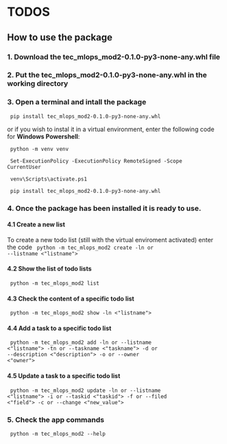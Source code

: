 # TODOS
## How to use the package

### 1. Download the tec_mlops_mod2-0.1.0-py3-none-any.whl file

### 2. Put the tec_mlops_mod2-0.1.0-py3-none-any.whl in the working directory

### 3. Open a terminal and intall the package

<code> pip install tec_mlops_mod2-0.1.0-py3-none-any.whl </code>

or if you wish to instal it in a virtual environment, enter the following code for **Windows Powershell**:

<code> python -m venv venv </code>

<code> Set-ExecutionPolicy -ExecutionPolicy RemoteSigned -Scope CurrentUser  </code>

<code>  venv\Scripts\activate.ps1 </code>

<code> pip install tec_mlops_mod2-0.1.0-py3-none-any.whl </code>

### 4. Once the package has been installed it is ready to use.

#### 4.1 Create a new list

To create a new todo list (still with the virtual enviroment activated) enter the code
<code> python -m tec_mlops_mod2 create -ln or --listname <"listname"> </code>

#### 4.2 Show the list of todo lists

<code> python -m tec_mlops_mod2 list </code>

#### 4.3 Check the content of a specific todo list

<code> python -m tec_mlops_mod2 show -ln <"listname"> </code>

#### 4.4 Add a task to a specific todo list

<code> python -m tec_mlops_mod2 add -ln or --listname <"listname"> -tn or --taskname <"taskname"> -d or --description <"description"> -o or --owner <"owner"></code>

#### 4.5 Update a task to a specific todo list

<code> python -m tec_mlops_mod2 update -ln or --listname <"listname"> -i or --taskid <"taskid"> -f or --filed <"field"> -c or --change <"new_value"></code>

### 5. Check the app commands

<code> python -m tec_mlops_mod2 --help </code>
